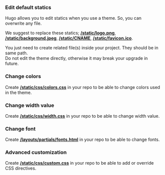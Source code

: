 ### Edit default statics

Hugo allows you to edit statics when you use a theme. So, you can overwrite any file.  

We suggest to replace these statics; [**/static/logo.png**](/static/logo.png), [**/static/background.jpeg**](/static/background.jpeg), [**/static/CNAME**](/static/CNAME), [**/static/favicon.ico**](/static/favicon.ico).  

You just need to create related file(s) inside your project. They should be in same path.  
Do not edit the theme directly, otherwise it may break your upgrade in future.

### Change colors

Create [**/static/css/colors.css**](/static/css/colors.css) in your repo to be able to change colors used in the theme.

### Change width value

Create [**/static/css/width.css**](/static/css/width.css) in your repo to be able to change width value.

### Change font

Create [**/layouts/partials/fonts.html**](/layouts/partials/fonts.html) in your repo to be able to change fonts.

### Advanced customization

Create [**/static/css/custom.css**](/static/css/custom.css) in your repo to be able to add or override CSS directives.


